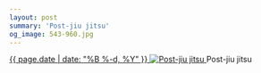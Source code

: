 ```yaml
---
layout: post
summary: 'Post-jiu jitsu'
og_image: 543-960.jpg
---
```


<p>
 <time>
  <a href="/543">
   {{ page.date | date: "%B %-d, %Y" }}
  </a>
 </time>
 <a href="/543">
  <img alt="Post-jiu jitsu" data-taken="9/1/2016" sizes="(min-width: 700px) 50vw, calc(100vw - 2rem)" src="{{ site.assets_url }}/543-480.jpg" srcset="{{ site.assets_url }}/543-240.jpg 240w, {{ site.assets_url }}/543-480.jpg 480w, {{ site.assets_url }}/543-720.jpg 720w, {{ site.assets_url }}/543-960.jpg 960w"/>
 </a>
 <span>
  Post-jiu jitsu
 </span>
</p>
